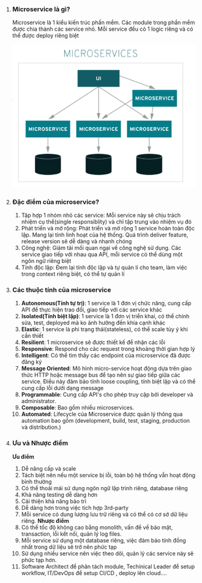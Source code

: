 1. ### Microservice là gì?

   Microservice là 1 kiểu kiến trúc phần mềm. Các module trong phần mềm được chia thành các service nhỏ.
   Mỗi service đều có 1 logic riêng và có thể được deploy riêng biệt

   ![Screenshot](images/microservice.png)

2. ### Đặc điểm của microservice?

   1. Tập hợp 1 nhóm nhỏ các service: Mỗi service này sẽ chịu trách nhiệm cụ thể(single responsiblity)
   và chỉ tập trung vào nhiệm vụ đó
   2. Phát triển và mở rộng: Phát triển và mở rộng 1 service hoàn toàn độc lập. Mang lại tính linh hoạt
   của hệ thống. Quá trình deliver feature, release version sẽ dễ dàng và nhanh chóng
   3. Công nghệ: Giảm tải mối quan ngại về công nghệ sử dụng. Các service giao tiếp với nhau qua API,
   mỗi service có thể dùng một ngôn ngữ riêng biệt
   4. Tính độc lập: Đem lại tính độc lập và tự quản lí cho team, làm việc trong context riêng biệt, có 
   thể  tự quản lí

3. ### Các thuộc tính của microservice

   1. **Autonomous(Tính tự trị)**: 1 service là 1 đơn vị chức năng, cung cấp API để  thực hiện trao đổi, giao
   tiếp với các service khác
   2. **Isolated(Tính biệt lập)**: 1 service là 1 đơn vị triển khai, có thể  chỉnh sửa, test, deployed mà ko 
   ảnh hưởng đến khía cạnh khác
   3. **Elastic**: 1 service là phi trạng thái(stateless), có thể scale tùy ý khi cần thiết
   4. **Resilient**: 1 microservice sẽ được thiết kế để nhận các lỗi
   5. **Responsive**: Respond cho các request trong khoảng thời gian hợp lý
   6. **Intelligent**: Có thể tìm thấy các endpoint của microservice đã được đăng ký
   7. **Message Oriented**: Mô hình micro-service hoạt động dựa trên giao thức HTTP hoặc message bus để tạo nên 
   sự giao tiếp giữa các service. Điều này đảm bảo tính loose coupling, tính biệt lập và có thể cung cấp lỗi dưới 
   dạng message
   8. **Programmable**: Cung cấp API's cho phép truy cập bởi developer và administrator.
   9. **Composable**: Bao gồm nhiều microservices.
   10. **Automated**:  Lifecycle của Microservice được quản lý thông qua automation bao gồm (development, build, test, 
   staging, production và distribution.)

4. ### Ưu và Nhược điểm
    **Ưu điểm**
      1. Dễ nâng cấp và scale
      2. Tách biệt nên nếu một service bị lỗi, toàn bộ hệ thống vẫn hoạt động bình thường
      3. Có thể thoải mái sử dụng ngôn ngữ lập trình riêng, database riêng
      4. Khả năng testing dễ dàng hơn
      5. Cải thiện khả năng bảo trì
      6. Dễ dàng hơn trong việc tích hợp 3rd-party
      7. Mỗi service có dung lượng lưu trữ riêng và có thể có cơ sở dữ liệu riêng.
    **Nhược điểm**
      1. Có thể tốc độ không cao bằng monolith, vấn đề về bảo mật, transaction, lỗi kết nối, quản lý log files.
      2. Mỗi service sử dụng một database riêng, việc đảm bảo tính đồng nhất trong dữ liệu sẽ trở nên phức tạp
      3. Sử dụng nhiều service nên việc theo dõi, quản lý các service này sẽ phức tạp hơn.
      4. Software Architect để phân tách module, Techinical Leader để setup workflow, IT/DevOps để setup CI/CD , deploy lên cloud….
